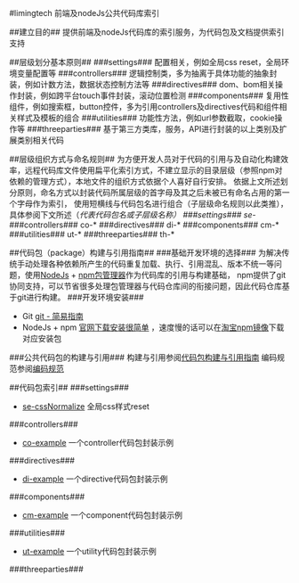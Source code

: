 #limingtech 前端及nodeJs公共代码库索引

##建立目的##
提供前端及nodeJs代码库的索引服务，为代码包及文档提供索引支持

##层级划分基本原则##
###settings###
配置相关，例如全局css reset，全局环境变量配置等
###controllers###
逻辑控制类，多为抽离于具体功能的抽象封装，例如计数方法，数据状态控制方法等
###directives###
dom、bom相关操作封装，例如跨平台touch事件封装，滚动位置检测
###components###
复用性组件，例如搜索框，button控件，多为引用controllers及directives代码和组件相关样式及模板的组合
###utilities###
功能性方法，例如url参数截取，cookie操作等
###threeparties###
基于第三方类库，服务，API进行封装的以上类别及扩展类别相关代码 

##层级组织方式与命名规则##
为方便开发人员对于代码的引用与及自动化构建效率，远程代码库文件使用扁平化索引方式，不建立显示的目录层级（参照npm对依赖的管理方式），本地文件的组织方式依据个人喜好自行安排。
依据上文所述划分原则，命名方式以封装代码所属层级的首字母及其之后未被已有命名占用的第一个字母作为索引，
使用短横线与代码包名进行组合（子层级命名规则以此类推），具体参阅下文所述（*代表代码包名或子层级名称）
###settings###
se-*
###controllers###
co-*
###directives###
di-*
###components###
cm-*
###utilities###
ut-*
###threeparties###
th-*

##代码包（package）构建与引用指南##
###基础开发环境的选择###
为解决传统手动处理各种依赖所产生的代码重复加载、执行、引用混乱、版本不统一等问题，使用[NodeJs](https://nodejs.org/en/) + [npm包管理器](https://www.npmjs.com/)作为代码库的引用与构建基础，
npm提供了git协同支持，可以节省很多处理包管理器与代码仓库间的衔接问题，因此代码仓库基于git进行构建。
###开发环境安装###
* Git [git - 简易指南](http://www.bootcss.com/p/git-guide/)
* NodeJs + npm [官网下载安装很简单](https://nodejs.org/en/) ，速度慢的话可以在[淘宝npm镜像](https://npm.taobao.org/)下载对应安装包

###公共代码包的构建与引用###
构建与引用参阅[代码包构建与引用指南](https://github.com/limingtech-front-end/codebase-index/blob/master/documents/%E4%BB%A3%E7%A0%81%E5%8C%85%E6%9E%84%E5%BB%BA%E4%B8%8E%E5%BC%95%E7%94%A8%E6%8C%87%E5%8D%97.md)
编码规范参阅[编码规范](https://github.com/limingtech-front-end/codebase-index/blob/master/documents/%E7%BC%96%E7%A0%81%E8%A7%84%E8%8C%83.md)

##代码包索引##
###settings###
* [se-cssNormalize](https://github.com/limingtech-front-end/se-cssNormalize) 全局css样式reset

###controllers###
* [co-example](https://github.com/limingtech-front-end/co-example) 一个controller代码包封装示例

###directives###
* [di-example](https://github.com/limingtech-front-end/di-example) 一个directive代码包封装示例

###components###
* [cm-example](https://github.com/limingtech-front-end/cm-example) 一个component代码包封装示例

###utilities###
* [ut-example](https://github.com/limingtech-front-end/ut-example) 一个utility代码包封装示例

###threeparties###









